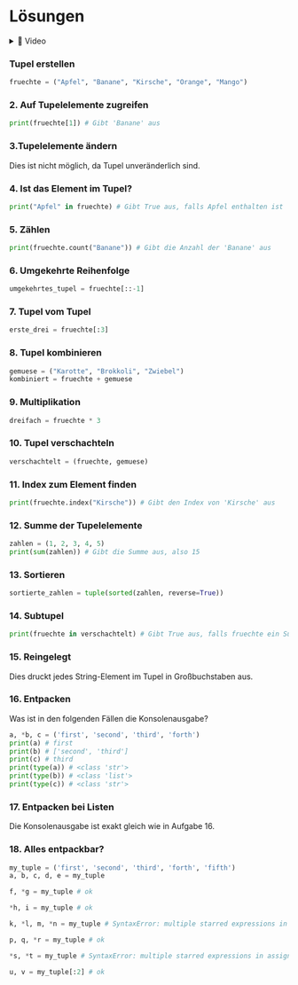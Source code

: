 # Lösungen

<details>
<summary>
🎦 Video
</summary>
<iframe width="560" height="315" src="https://www.youtube.com/embed/hKgXvQlLJlg?si=uZcmj-HEavDQpWNT" title="YouTube video player" frameborder="0" allow="accelerometer; autoplay; clipboard-write; encrypted-media; gyroscope; picture-in-picture; web-share" allowfullscreen></iframe>
</details>

### Tupel erstellen
```python
fruechte = ("Apfel", "Banane", "Kirsche", "Orange", "Mango")
```
### 2. Auf Tupelelemente zugreifen
```python 
print(fruechte[1]) # Gibt 'Banane' aus
```
### 3.Tupelelemente ändern
Dies ist nicht möglich, da Tupel unveränderlich sind.
### 4. Ist das Element im Tupel?
```python
print("Apfel" in fruechte) # Gibt True aus, falls Apfel enthalten ist
```
### 5. Zählen
```python
print(fruechte.count("Banane")) # Gibt die Anzahl der 'Banane' aus
```
### 6. Umgekehrte Reihenfolge
```python
umgekehrtes_tupel = fruechte[::-1]
```
### 7. Tupel vom Tupel
```python
erste_drei = fruechte[:3]
```
### 8. Tupel kombinieren
```python
gemuese = ("Karotte", "Brokkoli", "Zwiebel")
kombiniert = fruechte + gemuese
```
### 9. Multiplikation
```python 
dreifach = fruechte * 3
```
### 10. Tupel verschachteln
```python
verschachtelt = (fruechte, gemuese)
```
### 11. Index zum Element finden
```python
print(fruechte.index("Kirsche")) # Gibt den Index von 'Kirsche' aus
```
### 12. Summe der Tupelelemente
```python
zahlen = (1, 2, 3, 4, 5)
print(sum(zahlen)) # Gibt die Summe aus, also 15
```
### 13. Sortieren
```python
sortierte_zahlen = tuple(sorted(zahlen, reverse=True))
```
### 14. Subtupel
```python
print(fruechte in verschachtelt) # Gibt True aus, falls fruechte ein Subtupel ist
```
### 15. Reingelegt
Dies druckt jedes String-Element im Tupel in Großbuchstaben aus.

### 16. Entpacken
Was ist in den folgenden Fällen die Konsolenausgabe?

```python
a, *b, c = ('first', 'second', 'third', 'forth')
print(a) # first
print(b) # ['second', 'third']
print(c) # third
print(type(a)) # <class 'str'>
print(type(b)) # <class 'list'>
print(type(c)) # <class 'str'>
```

### 17. Entpacken bei Listen
Die Konsolenausgabe ist exakt gleich wie in Aufgabe 16.

### 18. Alles entpackbar?
```python
my_tuple = ('first', 'second', 'third', 'forth', 'fifth')
a, b, c, d, e = my_tuple

f, *g = my_tuple # ok

*h, i = my_tuple # ok

k, *l, m, *n = my_tuple # SyntaxError: multiple starred expressions in assignment

p, q, *r = my_tuple # ok

*s, *t = my_tuple # SyntaxError: multiple starred expressions in assignment

u, v = my_tuple[:2] # ok
```

